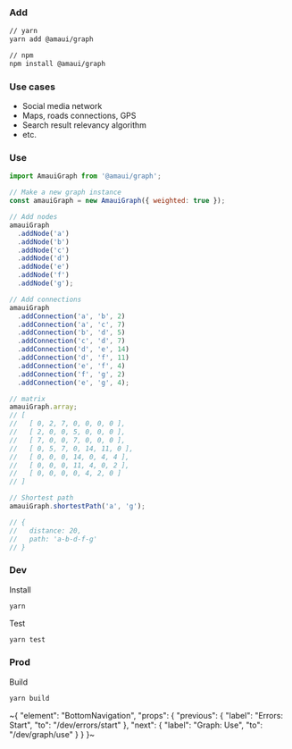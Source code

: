 
### Add

```sh
// yarn
yarn add @amaui/graph

// npm
npm install @amaui/graph
```

### Use cases
- Social media network
- Maps, roads connections, GPS
- Search result relevancy algorithm
- etc.

### Use

```javascript
import AmauiGraph from '@amaui/graph';

// Make a new graph instance
const amauiGraph = new AmauiGraph({ weighted: true });

// Add nodes
amauiGraph
  .addNode('a')
  .addNode('b')
  .addNode('c')
  .addNode('d')
  .addNode('e')
  .addNode('f')
  .addNode('g');

// Add connections
amauiGraph
  .addConnection('a', 'b', 2)
  .addConnection('a', 'c', 7)
  .addConnection('b', 'd', 5)
  .addConnection('c', 'd', 7)
  .addConnection('d', 'e', 14)
  .addConnection('d', 'f', 11)
  .addConnection('e', 'f', 4)
  .addConnection('f', 'g', 2)
  .addConnection('e', 'g', 4);

// matrix
amauiGraph.array;
// [
//   [ 0, 2, 7, 0, 0, 0, 0 ],
//   [ 2, 0, 0, 5, 0, 0, 0 ],
//   [ 7, 0, 0, 7, 0, 0, 0 ],
//   [ 0, 5, 7, 0, 14, 11, 0 ],
//   [ 0, 0, 0, 14, 0, 4, 4 ],
//   [ 0, 0, 0, 11, 4, 0, 2 ],
//   [ 0, 0, 0, 0, 4, 2, 0 ]
// ]

// Shortest path
amauiGraph.shortestPath('a', 'g');

// {
//   distance: 20,
//   path: 'a-b-d-f-g'
// }
```

### Dev

Install

```sh
yarn
```

Test

```sh
yarn test
```

### Prod

Build

```sh
yarn build
```

~{
  "element": "BottomNavigation",
  "props": {
    "previous": {
      "label": "Errors: Start",
      "to": "/dev/errors/start"
    },
    "next": {
      "label": "Graph: Use",
      "to": "/dev/graph/use"
    }
  }
}~
